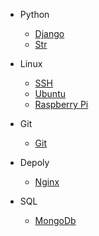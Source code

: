 * Python
  * [Django](Python/django1.md)
  * [Str](Python/str.md)
  
* Linux
  * [SSH](Linux/ssh.md)
  * [Ubuntu](Linux/Ubuntu.md)
  * [Raspberry Pi](Linux/pi.md)

* Git
  * [Git](Git/git.md)
  
* Depoly
  * [Nginx](depoly/nginx.md)
  
* SQL
  * [MongoDb](SQL/mongo.md)
